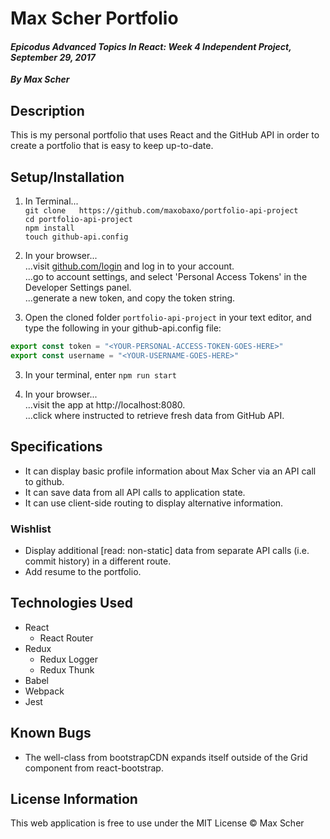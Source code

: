 # Max Scher Portfolio
#### _Epicodus Advanced Topics In React: Week 4 Independent Project, September 29, 2017_
_**By Max Scher**_

## Description
This is my personal portfolio that uses React and the GitHub API in order to create a portfolio that is easy to keep up-to-date.


## Setup/Installation
1. In Terminal...  
  `git clone   https://github.com/maxobaxo/portfolio-api-project`  
  `cd portfolio-api-project`  
  `npm install`  
  `touch github-api.config`  

2. In your browser...  
  ...visit [github.com/login](github.com/login) and log in to your account.  
  ...go to account settings, and select 'Personal Access Tokens' in the Developer Settings panel.  
  ...generate a new token, and copy the token string.

3. Open the cloned folder `portfolio-api-project` in your text editor, and type the following in your github-api.config file:  
```js
export const token = "<YOUR-PERSONAL-ACCESS-TOKEN-GOES-HERE>"
export const username = "<YOUR-USERNAME-GOES-HERE>"
```

3. In your terminal, enter `npm run start`

4. In your browser...  
  ...visit the app at http://localhost:8080.  
  ...click where instructed to retrieve fresh data from GitHub API.

## Specifications
* It can display basic profile information about Max Scher via an API call to github.
* It can save data from all API calls to application state.
* It can use client-side routing to display alternative information.

### Wishlist
* Display additional [read: non-static] data from separate API calls (i.e. commit history) in a different route.
* Add resume to the portfolio.

## Technologies Used
* React
  * React Router  
* Redux
  * Redux Logger
  * Redux Thunk
* Babel
* Webpack
* Jest

## Known Bugs
* The well-class from bootstrapCDN expands itself outside of the Grid component from react-bootstrap.

## License Information
This web application is free to use under the MIT License &copy; Max Scher
